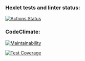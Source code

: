 ### Hexlet tests and linter status:
[![Actions Status](https://github.com/daryasokolova04/typescript-project-81/actions/workflows/hexlet-check.yml/badge.svg)](https://github.com/daryasokolova04/typescript-project-81/actions)

### CodeClimate:

[![Maintainability](https://api.codeclimate.com/v1/badges/a07f11c469e9869dfc40/maintainability)](https://codeclimate.com/github/daryasokolova04/typescript-project-81/maintainability)

[![Test Coverage](https://api.codeclimate.com/v1/badges/a07f11c469e9869dfc40/test_coverage)](https://codeclimate.com/github/daryasokolova04/typescript-project-81/test_coverage)
